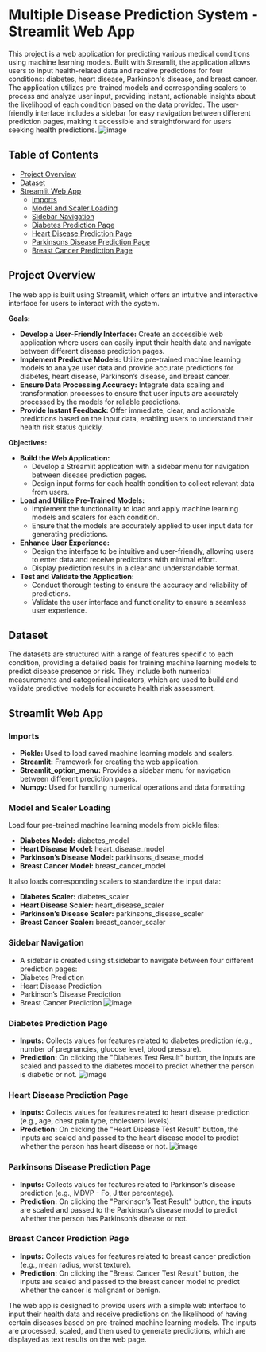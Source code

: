 # Multiple Disease Prediction System - Streamlit Web App
This project is a web application for predicting various medical conditions using machine learning models. Built with Streamlit, the application allows users to input health-related data and receive predictions for four conditions: diabetes, heart disease, Parkinson's disease, and breast cancer. 
The application utilizes pre-trained models and corresponding scalers to process and analyze user input, providing instant, actionable insights about the likelihood of each condition based on the data provided. The user-friendly interface includes a sidebar for easy navigation between different prediction pages, making it accessible and straightforward for users seeking health predictions.
![image](https://github.com/user-attachments/assets/60861c68-639a-4c13-a0ba-705b706e1ce1)

## Table of Contents
- [Project Overview](#project-overview)
- [Dataset](#dataset)
- [Streamlit Web App](#streamlit-web-app)
  - [Imports](#imports)
  - [Model and Scaler Loading](#model-and-scaler-loading)
  - [Sidebar Navigation](#sidebar-navigation)
  - [Diabetes Prediction Page](#diabetes-prediction-page)
  - [Heart Disease Prediction Page](#heart-disease-prediction-page)
  - [Parkinsons Disease Prediction Page](#parkinsons-disease-prediction-page)
  - [Breast Cancer Prediction Page](#breast-cancer-prediction-page)

## Project Overview
The web app is built using Streamlit, which offers an intuitive and interactive interface for users to interact with the system.

**Goals:**
- **Develop a User-Friendly Interface:** Create an accessible web application where users can easily input their health data and navigate between different disease prediction pages.
- **Implement Predictive Models:** Utilize pre-trained machine learning models to analyze user data and provide accurate predictions for diabetes, heart disease, Parkinson’s disease, and breast cancer.
- **Ensure Data Processing Accuracy:** Integrate data scaling and transformation processes to ensure that user inputs are accurately processed by the models for reliable predictions.
- **Provide Instant Feedback:** Offer immediate, clear, and actionable predictions based on the input data, enabling users to understand their health risk status quickly.

**Objectives:**
- **Build the Web Application:**
  - Develop a Streamlit application with a sidebar menu for navigation between disease prediction pages.
  - Design input forms for each health condition to collect relevant data from users.
- **Load and Utilize Pre-Trained Models:**
  - Implement the functionality to load and apply machine learning models and scalers for each condition.
  - Ensure that the models are accurately applied to user input data for generating predictions.
- **Enhance User Experience:**
  - Design the interface to be intuitive and user-friendly, allowing users to enter data and receive predictions with minimal effort.
  - Display prediction results in a clear and understandable format.
- **Test and Validate the Application:**
  - Conduct thorough testing to ensure the accuracy and reliability of predictions.
  - Validate the user interface and functionality to ensure a seamless user experience.

## Dataset
The datasets are structured with a range of features specific to each condition, providing a detailed basis for training machine learning models to predict disease presence or risk. They include both numerical measurements and categorical indicators, which are used to build and validate predictive models for accurate health risk assessment.

## Streamlit Web App
### Imports
- **Pickle:** Used to load saved machine learning models and scalers.
- **Streamlit:** Framework for creating the web application.
- **Streamlit_option_menu:** Provides a sidebar menu for navigation between different prediction pages.
- **Numpy:** Used for handling numerical operations and data formatting

### Model and Scaler Loading
Load four pre-trained machine learning models from pickle files:
- **Diabetes Model:** diabetes_model
- **Heart Disease Model:** heart_disease_model
- **Parkinson’s Disease Model:** parkinsons_disease_model
- **Breast Cancer Model:** breast_cancer_model

It also loads corresponding scalers to standardize the input data:
- **Diabetes Scaler:** diabetes_scaler
- **Heart Disease Scaler:** heart_disease_scaler
- **Parkinson’s Disease Scaler:** parkinsons_disease_scaler
- **Breast Cancer Scaler:** breast_cancer_scaler

### Sidebar Navigation
- A sidebar is created using st.sidebar to navigate between four different prediction pages:
- Diabetes Prediction
- Heart Disease Prediction
- Parkinson’s Disease Prediction
- Breast Cancer Prediction
![image](https://github.com/user-attachments/assets/2ef2ca5f-72e0-4bde-b05e-bbdd04416109)

### Diabetes Prediction Page
- **Inputs:** Collects values for features related to diabetes prediction (e.g., number of pregnancies, glucose level, blood pressure).
- **Prediction:** On clicking the "Diabetes Test Result" button, the inputs are scaled and passed to the diabetes model to predict whether the person is diabetic or not.
![image](https://github.com/user-attachments/assets/8cb9b011-ddf9-4888-83d6-a21a2ab1fe41)

### Heart Disease Prediction Page
- **Inputs:** Collects values for features related to heart disease prediction (e.g., age, chest pain type, cholesterol levels).
- **Prediction:** On clicking the "Heart Disease Test Result" button, the inputs are scaled and passed to the heart disease model to predict whether the person has heart disease or not.
![image](https://github.com/user-attachments/assets/975e4c46-17d6-4f56-8d46-c792837da164)

### Parkinsons Disease Prediction Page
- **Inputs:** Collects values for features related to Parkinson’s disease prediction (e.g., MDVP - Fo, Jitter percentage).
- **Prediction:** On clicking the "Parkinson’s Test Result" button, the inputs are scaled and passed to the Parkinson’s disease model to predict whether the person has Parkinson’s disease or not.

### Breast Cancer Prediction Page
- **Inputs:** Collects values for features related to breast cancer prediction (e.g., mean radius, worst texture).
- **Prediction:** On clicking the "Breast Cancer Test Result" button, the inputs are scaled and passed to the breast cancer model to predict whether the cancer is malignant or benign.

The web app is designed to provide users with a simple web interface to input their health data and receive predictions on the likelihood of having certain diseases based on pre-trained machine learning models. The inputs are processed, scaled, and then used to generate predictions, which are displayed as text results on the web page.
